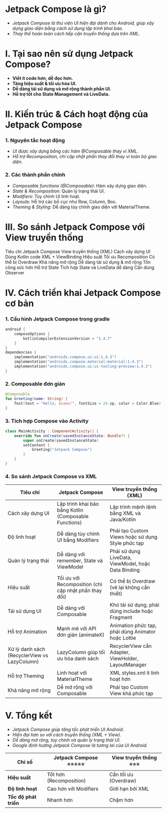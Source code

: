 # Jetpack Compose là gì?

- *Jetpack Compose là thư viện UI hiện đại dành cho Android, giúp xây dựng giao diện bằng cách sử dụng lập trình khai báo.*
- *Thay thế hoàn toàn cách tiếp cận truyền thống dựa trên XML.*

# I. Tại sao nên sử dụng Jetpack Compose?

- **Viết ít code hơn, dễ đọc hơn.**
- **Tăng hiệu suất & tối ưu hóa UI.**
- **Dễ dàng tái sử dụng và mở rộng thành phần UI.**
- **Hỗ trợ tốt cho State Management và LiveData.**

# II. Kiến trúc & Cách hoạt động của Jetpack Compose

### 1. Nguyên tắc hoạt động
- *UI được xây dựng bằng các hàm @Composable thay vì XML.*
- *Hỗ trợ Recomposition, chỉ cập nhật phần thay đổi thay vì toàn bộ giao diện.*

### 2. Các thành phần chính
- *Composable functions (@Composable)*: Hàm xây dựng giao diện.
- *State & Recomposition*: Quản lý trạng thái UI.
- *Modifiers*: Tùy chỉnh UI linh hoạt.
- *Layouts*: Hỗ trợ các bố cục như Row, Column, Box.
- *Theming & Styling*: Dễ dàng tùy chỉnh giao diện với MaterialTheme.

# III. So sánh Jetpack Compose với View truyền thống

Tiêu chí	Jetpack Compose	View truyền thống (XML)
Cách xây dựng UI	Dùng Kotlin code	XML + ViewBinding
Hiệu suất	Tối ưu Recomposition	Có thể bị Overdraw
Khả năng mở rộng	Dễ dàng tái sử dụng & mở rộng	Tốn công sức hơn
Hỗ trợ State	Tích hợp State và LiveData dễ dàng	Cần dùng Observer


# IV. Cách triển khai Jetpack Compose cơ bản

### 1. Cấu hình Jetpack Compose trong gradle
```kotlin
android {
    composeOptions {
        kotlinCompilerExtensionVersion = "1.4.7"
    }
}
dependencies {
    implementation("androidx.compose.ui:ui:1.4.3")
    implementation("androidx.compose.material:material:1.4.3")
    implementation("androidx.compose.ui:ui-tooling-preview:1.4.3")
}

```

### 2. Composable đơn giản
```kotlin
@Composable
fun Greeting(name: String) {
    Text(text = "Hello, $name!", fontSize = 24.sp, color = Color.Blue)
}
```

### 3. Tích hợp Compose vào Activity
```kotlin
class MainActivity : ComponentActivity() {
    override fun onCreate(savedInstanceState: Bundle?) {
        super.onCreate(savedInstanceState)
        setContent {
            Greeting("Jetpack Compose")
        }
    }
}

```
### 4. So sánh Jetpack Compose vs XML
| **Tiêu chí**                                 | **Jetpack Compose**                                   | **View truyền thống (XML)**                         |
|----------------------------------------------|-------------------------------------------------------|-----------------------------------------------------|
| Cách xây dựng UI                             | Lập trình khai báo bằng Kotlin (Composable Functions) | Lập trình mệnh lệnh bằng XML và Java/Kotlin         | 
| Độ linh hoạt                                 | Dễ dàng tùy chỉnh UI bằng Modifiers                   | Phải tạo Custom Views hoặc sử dụng Style phức tạp   |
| Quản lý trạng thái                           | Dễ dàng với remember, State và ViewModel              | Phải sử dụng LiveData, ViewModel, hoặc Data Binding |
| Hiệu suất                                    | Tối ưu với Recomposition (chỉ cập nhật phần thay đổi) | Có thể bị Overdraw (vẽ lại không cần thiết)         |
| Tái sử dụng UI                               | Dễ dàng với Composable                                | Khó tái sử dụng, phải dùng include hoặc Fragment    |
| Hỗ trợ Animation                             | Mạnh mẽ với API đơn giản (animateX)                   | Animation phức tạp, phải dùng Animator hoặc Lottie  |
| Xử lý danh sách (RecyclerView vs LazyColumn) | LazyColumn giúp tối ưu hóa danh sách                  | RecyclerView cần Adapter, ViewHolder, LayoutManager |
| Hỗ trợ Theming                               | Linh hoạt với MaterialTheme                           | XML styles.xml ít linh hoạt hơn                     |
| Khả năng mở rộng                             | Dễ mở rộng với Composable                             | Phải tạo Custom View khá phức tạp                   |

# V. Tổng kết

- *Jetpack Compose giúp tăng tốc phát triển UI Android.*
- *Hiện đại hơn so với cách truyền thống (XML + View).*
- *Dễ dàng mở rộng, tùy chỉnh và quản lý trạng thái UI.*
- *Google định hướng Jetpack Compose là tương lai của UI Android.*

| **Chỉ số**            | Jetpack Compose ⭐⭐⭐⭐⭐   | View truyền thống ⭐⭐⭐ |
|-----------------------|-------------------------|-----------------------|
| **Hiệu suất**         | Tốt hơn (Recomposition) | Cần tối ưu (Overdraw) |
| **Độ linh hoạt**      | Cao hơn với Modifiers   | Giới hạn bởi XML      |
| **Tốc độ phát triển** | Nhanh hơn               | Chậm hơn              |
